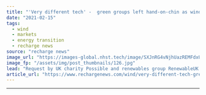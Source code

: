 ```yaml
---
title: "'Very different tech' -  green groups left hand-on-chin as wind turbine emoji bid refused"
date: "2021-02-15"
tags: 
  - wind
  - markets
  - energy transition
  - recharge news
source: "recharge news"
image_url: "https://images-global.nhst.tech/image/SXJnRG4vNjhUazREMFdxUUsxdUV3TlhVMG12L2tOZ2ZzR1Y2QnI5a0xjYz0=/nhst/binary/9e6fe3f2e4532d5dbc5c36feb3453071"
image_fp: "/assets/img/post_thumbnails/126.jpg"
lead: "Request by UK charity Possible and renewables group RenewableUK for new messaging icon rejected as 'too similar to windmill' by world-standard body Unicode"
article_url: "https://www.rechargenews.com/wind/very-different-tech-green-groups-left-hand-on-chin-as-wind-turbine-emoji-bid-refused/2-1-963314"
---
```


---
